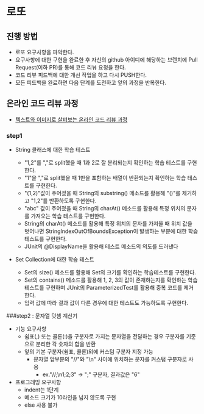 # 로또
## 진행 방법
* 로또 요구사항을 파악한다.
* 요구사항에 대한 구현을 완료한 후 자신의 github 아이디에 해당하는 브랜치에 Pull Request(이하 PR)를 통해 코드 리뷰 요청을 한다.
* 코드 리뷰 피드백에 대한 개선 작업을 하고 다시 PUSH한다.
* 모든 피드백을 완료하면 다음 단계를 도전하고 앞의 과정을 반복한다.

## 온라인 코드 리뷰 과정
* [텍스트와 이미지로 살펴보는 온라인 코드 리뷰 과정](https://github.com/next-step/nextstep-docs/tree/master/codereview)

### step1
- String 클래스에 대한 학습 테스트
    - "1,2"를 ","로 split했을 때 1과 2로 잘 분리되는지 확인하는 학습 테스트를 구현한다.
    - "1"을 ","로 split했을 때 1만을 포함하는 배열이 반환되는지 확인하는 학습 테스트를 구현한다.
    - "(1,2)"값이 주어졌을 때 String의 substring() 메소드를 활용해 "()"를 제거하고 "1,2"를 반환하도록 구현한다.
    - "abc" 값이 주어졌을 때 String의 charAt() 메소드를 활용해 특정 위치의 문자를 가져오는 학습 테스트를 구현한다.
    - String의 charAt() 메소드를 활용해 특정 위치의 문자를 가져올 때 위치 값을 벗어나면 StringIndexOutOfBoundsException이 발생하는 부분에 대한 학습 테스트를 구현한다.
    - JUnit의 @DisplayName을 활용해 테스트 메소드의 의도를 드러낸다

- Set Collection에 대한 학습 테스트
    - Set의 size() 메소드를 활용해 Set의 크기를 확인하는 학습테스트를 구현한다.
    - Set의 contains() 메소드를 활용해 1, 2, 3의 값이 존재하는지를 확인하는 학습테스트를 구현하며 JUnit의 ParameterizedTest를 활용해 중복 코드를 제거한다.
    - 입력 값에 따라 결과 값이 다른 경우에 대한 테스트도 가능하도록 구현한다.
    
###step2 : 문자열 덧셈 계산기
- 기능 요구사항
    - 쉼표(,) 또는 콜론(:)을 구분자로 가지는 문자열을 전달하는 경우 구분자를 기준으로 분리한 각 숫자의 합을 반환
    - 앞의 기본 구분자(쉼표, 콜론)외에 커스텀 구분자 지정 가능
        - 문자열 앞부분의 "//"와 "\n" 사이에 위치하는 문자를 커스텀 구분자로 사용
            - ex."//;\n1;2;3" -> ";" 구분자, 결과값은 "6"
- 프로그래밍 요구사항
    - indent는 1단계
    - 메소드 크기가 10라인을 넘지 않도록 구현
    - else 사용 불가
